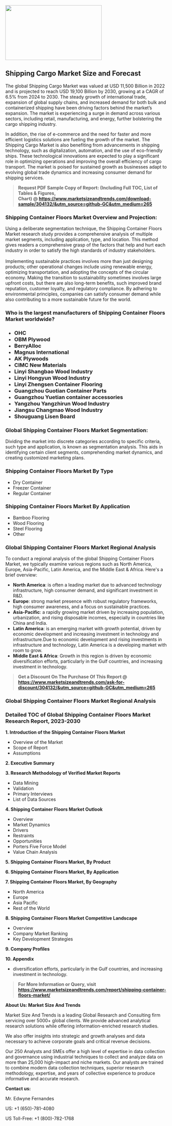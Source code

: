 <p><img class="alignnone size-medium wp-image-20088" src="https://ffe5etoiles.com/wp-content/uploads/2024/12/MST1-300x171.png" alt="" width="300" height="171" /></p><h2>Shipping Cargo Market Size and Forecast</h2><p>The global Shipping Cargo Market was valued at USD 11,500 Billion in 2022 and is projected to reach USD 19,100 Billion by 2030, growing at a CAGR of 6.5% from 2024 to 2030. The steady growth of international trade, expansion of global supply chains, and increased demand for both bulk and containerized shipping have been driving factors behind the market’s expansion. The market is experiencing a surge in demand across various sectors, including retail, manufacturing, and energy, further bolstering the cargo shipping industry.</p><p>In addition, the rise of e-commerce and the need for faster and more efficient logistics solutions are fueling the growth of the market. The Shipping Cargo Market is also benefiting from advancements in shipping technology, such as digitalization, automation, and the use of eco-friendly ships. These technological innovations are expected to play a significant role in optimizing operations and improving the overall efficiency of cargo transport. The market is poised for sustained growth as businesses adapt to evolving global trade dynamics and increasing consumer demand for shipping services.</p></p><blockquote id="" class=""><strong>Request PDF Sample Copy of Report: (Including Full TOC, List of Tables &amp; Figures, Chart)&nbsp;@&nbsp;<strong><a href="https://www.marketsizeandtrends.com/download-sample/304132/&utm_source=github-GC&utm_medium=265" target="_blank">https://www.marketsizeandtrends.com/download-sample/304132/&utm_source=github-GC&utm_medium=265</a></strong></strong></blockquote><h3 id="" class="">Shipping Container Floors Market&nbsp;Overview and Projection:</h3><p id="" class="">Using a deliberate segmentation technique, the Shipping Container Floors Market research study provides a comprehensive analysis of multiple market segments, including application, type, and location. This method gives readers a comprehensive grasp of the factors that help and hurt each industry in order to satisfy the high standards of industry stakeholders. <br /> <br />Implementing sustainable practices involves more than just designing products; other operational changes include using renewable energy, optimizing transportation, and adopting the concepts of the circular economy. Making the transition to sustainability sometimes involves large upfront costs, but there are also long-term benefits, such improved brand reputation, customer loyalty, and regulatory compliance. By adhering to environmental principles, companies can satisfy consumer demand while also contributing to a more sustainable future for the world.</p><h3 id="" class="">Who is the largest manufacturers of&nbsp;Shipping Container Floors Market worldwide?</h3><h3 class=""><p><ul><li>OHC </li><li> OBM Plywood </li><li> BerryAlloc </li><li> Magnus International </li><li> AK Plywoods </li><li> CIMC New Materials </li><li> Linyi Shangbao Wood Industry </li><li> Linyi Hongyun Wood Industry </li><li> Linyi Zhengsen Container Flooring </li><li> Guangzhou Guotian Container Parts </li><li> Guangzhou Yuetian container accessories </li><li> Yangzhou Yangzhirun Wood Industry </li><li> Jiangsu Changmao Wood Industry </li><li> Shouguang Lisen Board</li></ul></p></h3><h3 id="" class="">Global&nbsp;Shipping Container Floors Market Segmentation:</h3><p id="" class="">Dividing the market into discrete categories according to specific criteria, such type and application, is known as segmentation analysis. This aids in identifying certain client segments, comprehending market dynamics, and creating customized marketing plans.</p><h3 id="" class="">Shipping Container Floors Market&nbsp;By Type</h3><p><p><ul><li>Dry Container</li><li> Freezer Container</li><li> Regular Container</p></li></ul></p></p><h3 id="" class="">Shipping Container Floors Market&nbsp;By Application</h3><p class=""><p><ul><li>Bamboo Flooring</li><li> Wood Flooring</li><li> Steel Flooring</li><li> Other</li></ul></p></p><h3 id="" class="">Global Shipping Container Floors Market Regional Analysis</h3><p id="" class="">To conduct a regional analysis of the global Shipping Container Floors Market, we typically examine various regions such as North America, Europe, Asia-Pacific, Latin America, and the Middle East &amp; Africa. Here's a brief overview:</p><ul><li><strong>North America</strong>: is often a leading market due to advanced technology infrastructure, high consumer demand, and significant investment in R&amp;D.</li><li><strong>Europe</strong>: strong market presence with robust regulatory frameworks, high consumer awareness, and a focus on sustainable practices.</li><li><strong>Asia-Pacific</strong>: a rapidly growing market driven by increasing population, urbanization, and rising disposable incomes, especially in countries like China and India.</li><li><strong>Latin America</strong>: is an emerging market with growth potential, driven by economic development and increasing investment in technology and infrastructure.Due to economic development and rising investments in infrastructure and technology, Latin America is a developing market with room to grow.</li><li><strong>Middle East &amp; Africa</strong>: Growth in this region is driven by economic diversification efforts, particularly in the Gulf countries, and increasing investment in technology.</li></ul><blockquote id="" class=""><strong>Get a Discount On The Purchase Of This Report @ <strong><a href="https://www.marketsizeandtrends.com/ask-for-discount/304132/&utm_source=github-GC&utm_medium=265" target="_blank">https://www.marketsizeandtrends.com/ask-for-discount/304132/&utm_source=github-GC&utm_medium=265</a></strong></strong></blockquote><h3 id="" class="">Global Shipping Container Floors Market Regional Analysis</h3><h3 id="" class="">Detailed TOC of Global Shipping Container Floors Market Research Report, 2023-2030</h3><p id="" class=""><strong>1. Introduction of the Shipping Container Floors Market</strong></p><ul><li>Overview of the Market</li><li>Scope of Report</li><li>Assumptions</li></ul><p id="" class=""><strong>2. Executive Summary</strong></p><p id="" class=""><strong>3. Research Methodology of Verified Market Reports</strong></p><ul><li>Data Mining</li><li>Validation</li><li>Primary Interviews</li><li>List of Data Sources</li></ul><p id="" class=""><strong>4. Shipping Container Floors Market Outlook</strong></p><ul><li>Overview</li><li>Market Dynamics</li><li>Drivers</li><li>Restraints</li><li>Opportunities</li><li>Porters Five Force Model</li><li>Value Chain Analysis</li></ul><p id="" class=""><strong>5. Shipping Container Floors Market, By Product</strong></p><p id="" class=""><strong>6. Shipping Container Floors Market, By Application</strong></p><p id="" class=""><strong>7. Shipping Container Floors Market, By Geography</strong></p><ul><li>North America</li><li>Europe</li><li>Asia Pacific</li><li>Rest of the World</li></ul><p id="" class=""><strong>8. Shipping Container Floors Market Competitive Landscape</strong></p><ul><li>Overview</li><li>Company Market Ranking</li><li>Key Development Strategies</li></ul><p id="" class=""><strong>9. Company Profiles</strong></p><p id="" class=""><strong>10. Appendix</strong></p><ul><li>diversification efforts, particularly in the Gulf countries, and increasing investment in technology.</li></ul><blockquote id="" class=""><strong>For More Information or Query, visit <strong><strong><a href="https://www.marketsizeandtrends.com/report/shipping-container-floors-market/" target="_blank">https://www.marketsizeandtrends.com/report/shipping-container-floors-market/</a></strong></strong></strong></blockquote><p id="" class=""><strong>About Us: Market Size And Trends</strong></p><p id="" class="">Market Size And Trends is a leading Global Research and Consulting firm servicing over 5000+ global clients. We provide advanced analytical research solutions while offering information-enriched research studies.</p><p id="" class="">We also offer insights into strategic and growth analyses and data necessary to achieve corporate goals and critical revenue decisions.</p><p id="" class="">Our 250 Analysts and SMEs offer a high level of expertise in data collection and governance using industrial techniques to collect and analyze data on more than 25,000 high-impact and niche markets. Our analysts are trained to combine modern data collection techniques, superior research methodology, expertise, and years of collective experience to produce informative and accurate research.</p><p id="" class=""><strong>Contact us:</strong></p><p id="" class="">Mr. Edwyne Fernandes</p><p id="" class="">US: +1 (650)-781-4080</p><p id="" class="">US Toll-Free: +1 (800)-782-1768</p>
